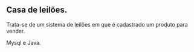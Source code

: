 Casa de leilões.
-
Trata-se de um sistema de leilões em que é cadastrado um produto para vender.

Mysql e Java.

